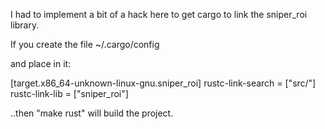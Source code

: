 I had to implement a bit of a hack here to get cargo to link
the sniper_roi library.

If you create the file ~/.cargo/config

and place in it:

[target.x86_64-unknown-linux-gnu.sniper_roi]
rustc-link-search = ["src/"]
rustc-link-lib = ["sniper_roi"]

..then "make rust" will build the project.
